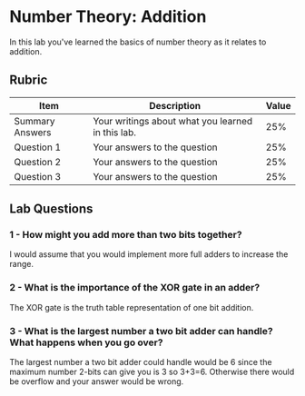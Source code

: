 # Number Theory: Addition

In this lab you've learned the basics of number theory as it relates to addition.

## Rubric

| Item | Description | Value |
| ---- | ----------- | ----- |
| Summary Answers | Your writings about what you learned in this lab. | 25% |
| Question 1 | Your answers to the question | 25% |
| Question 2 | Your answers to the question | 25% |
| Question 3 | Your answers to the question | 25% |

## Lab Questions

### 1 - How might you add more than two bits together?
I would assume that you would implement more full adders to increase the range.

### 2 - What is the importance of the XOR gate in an adder?

The XOR gate is the truth table representation of one bit addition.

### 3 - What is the largest number a two bit adder can handle? What happens when you go over?
The largest number a two bit adder could handle would be 6 since the maximum number 2-bits can give you is 3 so 3+3=6. Otherwise there would be overflow and your answer would be wrong.
